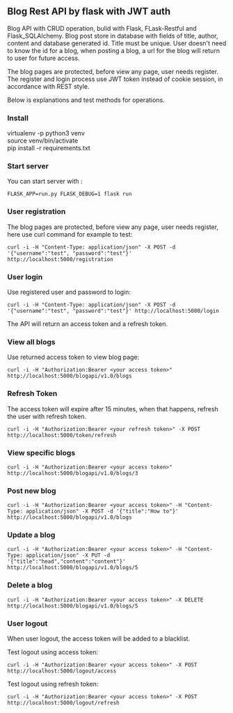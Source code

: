 ## Blog Rest API by flask with JWT auth 

Blog API with CRUD operation, bulid with Flask, FLask-Restful and Flask_SQLAlchemy. Blog post store in database with fields of title, author, content and database generated id. Title must be unique. User doesn't need to know the id for a blog, when posting a blog, a url for the blog will return to user for future access.

The blog pages are protected, before view any page, user needs register. The register and login process use JWT token instead of cookie session, in accordance with REST style.

Below is explanations and test methods for operations.

### Install
virtualenv -p python3 venv\
source venv/bin/activate\
pip install -r requirements.txt

### Start server
You can start server with :

`FLASK_APP=run.py FLASK_DEBUG=1 flask run`

### User registration
The blog pages are protected, before view any page, user needs register, here use curl command for example to test:

`curl -i -H "Content-Type: application/json" -X POST -d '{"username":"test", "password":"test"}' http://localhost:5000/registration`

### User login
Use registered user and password to login:

`curl -i -H "Content-Type: application/json" -X POST -d '{"username":"test", "password":"test"}' http://localhost:5000/login`

The API will return an access token and a refresh token.

### View all blogs
Use returned access token to view blog page:

`curl -i -H "Authorization:Bearer <your access token>"  http://localhost:5000/blogapi/v1.0/blogs`

### Refresh Token
The access token will expire after 15 minutes, when that happens, refresh the user with refresh token.

`curl -i -H "Authorization:Bearer <your refresh token>" -X POST http://localhost:5000/token/refresh`

### View specific blogs
`curl -i -H "Authorization:Bearer <your access token>"  http://localhost:5000/blogapi/v1.0/blogs/3`

### Post new blog
`curl -i -H "Authorization:Bearer <your access token>" -H "Content-Type: application/json" -X POST -d '{"title":"How to"}' http://localhost:5000/blogapi/v1.0/blogs`

### Update a blog
`curl -i -H "Authorization:Bearer <your access token>" -H "Content-Type: application/json" -X PUT -d '{"title":"head","content":"content"}' http://localhost:5000/blogapi/v1.0/blogs/5`

### Delete a blog
`curl -i -H "Authorization:Bearer <your access token>" -X DELETE  http://localhost:5000/blogapi/v1.0/blogs/5`

### User logout
When user logout, the access token will be added to a blacklist. 

Test logout using access token:

`curl -i -H "Authorization:Bearer <your access token>" -X POST http://localhost:5000/logout/access`

Test logout using refresh token:

`curl -i -H "Authorization:Bearer <your access token>" -X POST http://localhost:5000/logout/refresh`



